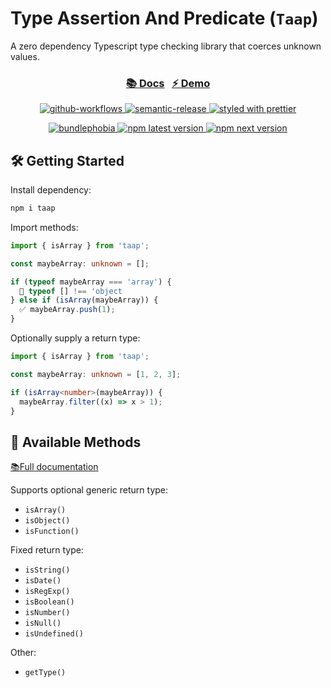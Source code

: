 # Type Assertion And Predicate (`Taap`)

A zero dependency Typescript type checking library that coerces unknown values.

<h3 align="center">
  <a href="https://schuchard.github.io/taap/" target="_blank">📚 Docs<a>
  &nbsp;
  <a href="https://stackblitz.com/edit/taap" target="_blank">⚡ Demo</a>
</h3>

<p align="center">
  <a href="#badge" target="_blank">
    <img alt="github-workflows" src="https://github.com/schuchard/taap/workflows/Release/badge.svg">
  </a>
  <a href="#badge" target="_blank">
    <img alt="semantic-release" src="https://img.shields.io/badge/%20%20%F0%9F%93%A6%F0%9F%9A%80-semantic--release-e10079.svg">
  </a>
  <a href="https://github.com/prettier/prettier" target="_blank">
    <img alt="styled with prettier" src="https://img.shields.io/badge/styled_with-prettier-ff69b4.svg">
  </a>
</p>

<p align="center">
  <a href="https://bundlephobia.com/result?p=taap" target="_blank">
    <img alt="bundlephobia" src="https://img.shields.io/bundlephobia/minzip/taap">
  </a>
  <a href="https://www.npmjs.com/package/taap" target="_blank">
    <img alt="npm latest version" src="https://img.shields.io/npm/v/taap/latest.svg">
  </a>
  <a href="https://www.npmjs.com/package/taap" target="_blank">
    <img alt="npm next version" src="https://img.shields.io/npm/v/taap/beta.svg">
  </a>
</p>

## 🛠 Getting Started

Install dependency:

```bash
npm i taap
```

Import methods:

```ts
import { isArray } from 'taap';

const maybeArray: unknown = [];

if (typeof maybeArray === 'array') {
  🚫 typeof [] !== 'object
} else if (isArray(maybeArray)) {
  ✅ maybeArray.push(1);
}
```

Optionally supply a return type:

```ts
import { isArray } from 'taap';

const maybeArray: unknown = [1, 2, 3];

if (isArray<number>(maybeArray)) {
  maybeArray.filter((x) => x > 1);
}
```

## 🔭 Available Methods

<a href="https://schuchard.github.io/taap/" target="_blank">📚Full documentation<a>

Supports optional generic return type:

- `isArray()`
- `isObject()`
- `isFunction()`

Fixed return type:

- `isString()`
- `isDate()`
- `isRegExp()`
- `isBoolean()`
- `isNumber()`
- `isNull()`
- `isUndefined()`

Other:

- `getType()`
